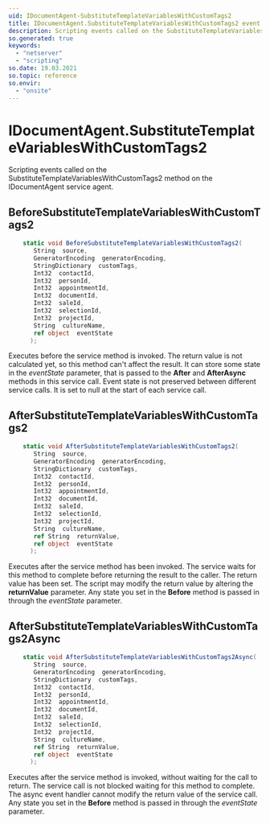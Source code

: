 ```yaml
---
uid: IDocumentAgent-SubstituteTemplateVariablesWithCustomTags2
title: IDocumentAgent.SubstituteTemplateVariablesWithCustomTags2 event method
description: Scripting events called on the SubstituteTemplateVariablesWithCustomTags2 method on the IDocumentAgent service agent.
so.generated: true
keywords:
  - "netserver"
  - "scripting"
so.date: 19.03.2021
so.topic: reference
so.envir:
  - "onsite"
---
```

# IDocumentAgent.SubstituteTemplateVariablesWithCustomTags2

Scripting events called on the <see cref='M:SuperOffice.CRM.Services.IDocumentAgent.SubstituteTemplateVariablesWithCustomTags2'>SubstituteTemplateVariablesWithCustomTags2</see> method on the <see cref='IDocumentAgent'>IDocumentAgent</see>  service agent.

## BeforeSubstituteTemplateVariablesWithCustomTags2
```cs
    static void BeforeSubstituteTemplateVariablesWithCustomTags2(
       String  source,
       GeneratorEncoding  generatorEncoding,
       StringDictionary  customTags,
       Int32  contactId,
       Int32  personId,
       Int32  appointmentId,
       Int32  documentId,
       Int32  saleId,
       Int32  selectionId,
       Int32  projectId,
       String  cultureName,
       ref object  eventState
      );
```
Executes before the service method is invoked.
The return value is not calculated yet, so this method can't affect the result.
It can store some state in the *eventState* parameter, that is passed to the **After** and **AfterAsync** methods in this service call.
Event state is not preserved between different service calls. It is set to null at the start of each service call.
## AfterSubstituteTemplateVariablesWithCustomTags2
```cs
    static void AfterSubstituteTemplateVariablesWithCustomTags2(
       String  source,
       GeneratorEncoding  generatorEncoding,
       StringDictionary  customTags,
       Int32  contactId,
       Int32  personId,
       Int32  appointmentId,
       Int32  documentId,
       Int32  saleId,
       Int32  selectionId,
       Int32  projectId,
       String  cultureName,
       ref String  returnValue,
       ref object  eventState
      );
```
Executes after the service method has been invoked. The service waits for this method to complete before returning the result to the caller.
The return value has been set. The script may modify the return value by altering the **returnValue** parameter.
Any state you set in the **Before** method is passed in through the *eventState* parameter.
## AfterSubstituteTemplateVariablesWithCustomTags2Async
```cs
    static void AfterSubstituteTemplateVariablesWithCustomTags2Async(
       String  source,
       GeneratorEncoding  generatorEncoding,
       StringDictionary  customTags,
       Int32  contactId,
       Int32  personId,
       Int32  appointmentId,
       Int32  documentId,
       Int32  saleId,
       Int32  selectionId,
       Int32  projectId,
       String  cultureName,
       ref String  returnValue,
       ref object  eventState
      );
```
Executes after the service method is invoked, without waiting for the call to return.
The service call is not blocked waiting for this method to complete.
The async event handler cannot modify the return value of the service call.
Any state you set in the **Before** method is passed in through the *eventState* parameter.

